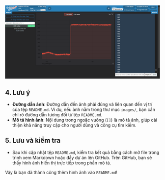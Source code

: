 ![Kết nối LDR với Arduino](images/teleplot.png)
## 4. Lưu ý
- **Đường dẫn ảnh**: Đường dẫn đến ảnh phải đúng và liên quan đến vị trí của tệp `README.md`. Ví dụ, nếu ảnh nằm trong thư mục `images/`, bạn cần chỉ rõ đường dẫn tương đối từ tệp `README.md`.
- **Mô tả hình ảnh**: Nội dung trong ngoặc vuông (`[]`) là mô tả ảnh, giúp cải thiện khả năng truy cập cho người dùng và công cụ tìm kiếm.

## 5. Lưu và kiểm tra
- Sau khi cập nhật tệp `README.md`, kiểm tra kết quả bằng cách mở file trong trình xem Markdown hoặc đẩy dự án lên GitHub. Trên GitHub, bạn sẽ thấy hình ảnh hiển thị trực tiếp trong phần mô tả.

Vậy là bạn đã thành công thêm hình ảnh vào `README.md`!